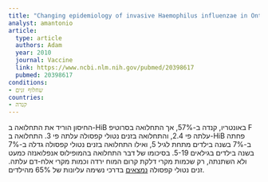 ```yaml
---
title: "Changing epidemiology of invasive Haemophilus influenzae in Ontario, Canada: evidence for herd effects and strain replacement due to Hib vaccination"
analyst: amantonio
article:
  type: article
  authors: Adam
  year: 2010
  journal: Vaccine
  link: https://www.ncbi.nlm.nih.gov/pubmed/20398617
  pubmed: 20398617
conditions:
- שחלוף זנים
countries:
- קנדה
---
```


החיסון הוריד את התחלואה ב-HiB באונטריו, קנדה ב-57%, אך התחלואה בסרוטיפ F עלתה פי 2.4, והתחלואה בזנים נטולי קפסולה עלתה פי 3. התחלואה ב-HiB פחתה ב-7% בשנה בילדים מתחת לגיל 5, ואילו התחלואה בזנים נטולי קפסולה גדלה ב-7% בשנה בילדים בגילאים 5-19. בסיכומו של דבר התחלואה בהמופילוס אנפלואנזה כמעט ולא השתנתה, רק שכמות מקרי דלקת קרום המוח ירדה וכמות מקרי אלח-דם עלתה.
זנים נטולי קפסולה [נמצאים](https://www.ncbi.nlm.nih.gov/pubmed/21054663) בדרכי נשימה עליונות של 65% מהילדים.
